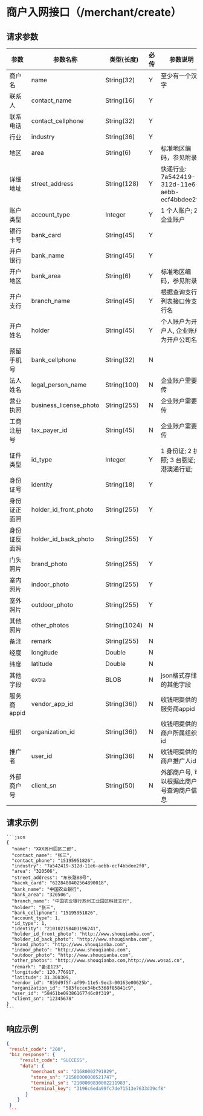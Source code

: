 # 商户入网接口（/merchant/create）

## 请求参数

参数 | 参数名称 | 类型(长度) | 必传| 参数说明
--------- | ------ | ----- | -------|-------------------
商户名 | name |String(32)|Y|至少有一个汉字
联系人 |contact_name  | String(16)|Y |
联系电话 | contact_cellphone |String(32) |Y |
行业 | industry |String(36) |Y |
地区 | area |String(6) |Y |标准地区编码，参见附录
详细地址 | street_address |String(128) |Y | 快递行业: 7a542419-312d-11e6-aebb-ecf4bbdee2f0
账户类型 | account_type |Integer |Y | 1 个人账户; 2 企业账户
银行卡号 | bank_card |String(45) |Y |
开户银行 | bank_name |String(45) |Y |
开户地区 | bank_area |String(6) |Y | 标准地区编码，参见附录
开户支行 | branch_name |String(45) |Y | 根据查询支行列表接口传支行名
开户姓名 | holder |String(45) |Y | 个人账户为开户人, 企业账户为开户公司名
预留手机号 | bank_cellphone |String(32) |N |
法人姓名 | legal_person_name |String(100) |N | 企业账户需要传
营业执照 | business_license_photo |String(255) |N | 企业账户需要传
工商注册号 | tax_payer_id |String(45) |N | 企业账户需要传
证件类型 | id_type |Integer |Y | 1 身份证; 2 护照; 3 台胞证; 4 港澳通行证;
身份证号 | identity |String(18) |Y |
身份证正面照 | holder_id_front_photo |String(255) |Y |
身份证反面照 | holder_id_back_photo |String(255) |Y |
门头照片 | brand_photo |String(255) |Y |
室内照片 | indoor_photo |String(255) |Y |
室外照片 | outdoor_photo |String(255) |Y |
其他照片 | other_photos |String(1024) |N |
备注 | remark |String(255) |N |
经度 | longitude |Double |N |
纬度 | latitude  |Double |N |
其他字段 | extra |BLOB |N |json格式存储的其他字段
服务商appid | vendor_app_id |String(36)) |N |收钱吧提供的服务商appid
组织 | organization_id |String(36)) |N |收钱吧提供的商户所属组织id
推广者 | user_id |String(36) |N |收钱吧提供的商户推广人id
外部商户号 | client_sn |String(50) |N |外部商户号, 可以根据此商户号查询商户信息

## 请求示例


    ```json
    {
      "name": "XXX苏州园区二部",
      "contact_name": "张三",
      "contact_phone": "15195951826",
      "industry": "7a542419-312d-11e6-aebb-ecf4bbdee2f0",
      "area": "320506",
      "street_address": "东长路88号",
      "bacnk_card": "6228480402564890018",
      "bank_name": "中国农业银行",
      "bank_area": "320506",
      "branch_name": "中国农业银行苏州工业园区科技支行",
      "holder": "张三",
      "bank_cellphone": "15195951826",
      "account_type": 1,
      "id_type": 1,
      "identity": "210102198403196241",
      "holder_id_front_photo": "http://www.shouqianba.com",
      "holder_id_back_photo": "http://www.shouqianba.com",
      "brand_photo": "http://www.shouqianba.com",
      "indoor_photo": "http://www.shouqianba.com",
      "outdoor_photo": "http://www.shouqianba.com",
      "other_photos": "http://www.shouqianba.com,http://www.wosai.cn",
      "remark": "备注123",
      "longitude": 120.776917,
      "latitude": 31.308309,
      "vendor_id": "859d9f5f-af99-11e5-9ec3-00163e00625b",
      "organization_id": "583fecce34bc5368f85841c9",
      "user_id": "58461be09386167746c0f319",
      "client_sn": "12345678"
    } 
    ```

## 响应示例

   ```json
   {
    "result_code": "200",
    "biz_response": {
        "result_code": "SUCCESS",
        "data": {
            "merchant_sn": "21680002791829",
            "store_sn": "21580000000521747",
            "terminal_sn": "2100000830002211983",
            "terminal_key": "3196c6eda99fc7de71513e7633d39cf8"
          }
       }
    }
    ```
   



